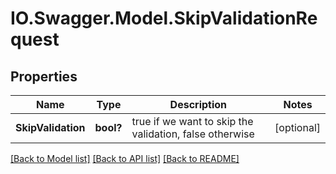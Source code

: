 # IO.Swagger.Model.SkipValidationRequest
## Properties

Name | Type | Description | Notes
------------ | ------------- | ------------- | -------------
**SkipValidation** | **bool?** | true if we want to skip the validation, false otherwise | [optional] 

[[Back to Model list]](../README.md#documentation-for-models) [[Back to API list]](../README.md#documentation-for-api-endpoints) [[Back to README]](../README.md)

